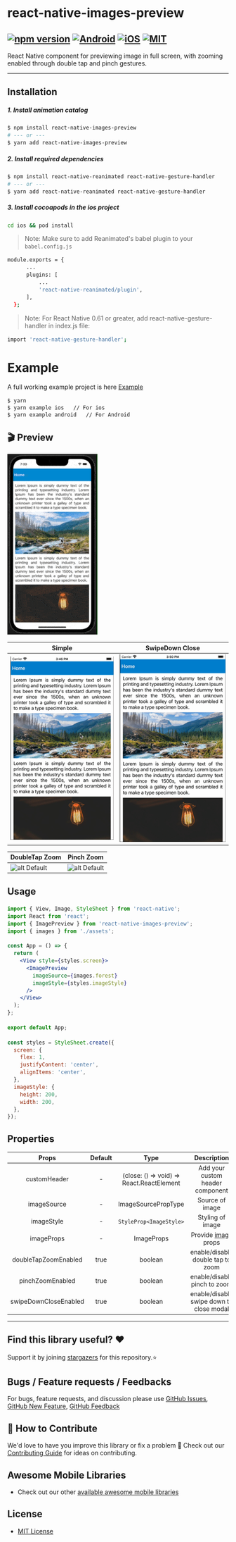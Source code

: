 # react-native-images-preview

## [![npm version](https://img.shields.io/badge/npm%20package-0.0.1-orange)](https://www.npmjs.org/package/react-native-images-preview) [![Android](https://img.shields.io/badge/Platform-Android-green?logo=android)](https://www.android.com) [![iOS](https://img.shields.io/badge/Platform-iOS-green?logo=apple)](https://developer.apple.com/ios) [![MIT](https://img.shields.io/badge/License-MIT-green)](https://opensource.org/licenses/MIT)

React Native component for previewing image in full screen, with zooming enabled through double tap and pinch gestures.

---

## Installation

##### 1. Install animation catalog

```bash
$ npm install react-native-images-preview
# --- or ---
$ yarn add react-native-images-preview
```

##### 2. Install required dependencies

```bash
$ npm install react-native-reanimated react-native-gesture-handler
# --- or ---
$ yarn add react-native-reanimated react-native-gesture-handler
```

##### 3. Install cocoapods in the ios project

```bash
cd ios && pod install
```

> Note: Make sure to add Reanimated's babel plugin to your `babel.config.js`

```sh
module.exports = {
      ...
      plugins: [
          ...
          'react-native-reanimated/plugin',
      ],
  };
```

> Note: For React Native 0.61 or greater, add react-native-gesture-handler in index.js file:

```sh
import 'react-native-gesture-handler';
```

# Example

A full working example project is here [Example](./example/src/App.tsx)

```
$ yarn
$ yarn example ios   // For ios
$ yarn example android   // For Android
```

## 🎬 Preview

![alt Default](./assets/default.gif)

| Simple         | SwipeDown Close |
|----------------|-----------------|
|![alt Default](./assets/simple.gif)|![alt Default](./assets/swipeDownClose.gif)|

| DoubleTap Zoom | Pinch Zoom      |
|----------------|-----------------|
|![alt Default](./assets/doubleTap.gif)|![alt Default](./assets/pinchZoom.gif)|

## Usage

```jsx
import { View, Image, StyleSheet } from 'react-native';
import React from 'react';
import { ImagePreview } from 'react-native-images-preview';
import { images } from './assets';

const App = () => {
  return (
    <View style={styles.screen}>
      <ImagePreview
        imageSource={images.forest}
        imageStyle={styles.imageStyle}
      />
    </View>
  );
};

export default App;

const styles = StyleSheet.create({
  screen: {
    flex: 1,
    justifyContent: 'center',
    alignItems: 'center',
  },
  imageStyle: {
    height: 200,
    width: 200,
  },
});
```

## Properties

|    Props     | Default |                   Type                    |                                Description                                 |
| :----------: | :-----: | :---------------------------------------: | :------------------------------------------------------------------------: |
| customHeader |    -    | (close: () => void) => React.ReactElement |                      Add your custom header component                      |
| imageSource  |    -    |            ImageSourcePropType            |                              Source of image                               |
|  imageStyle  |    -    |           `StyleProp<ImageStyle>`           |                              Styling of image                              |
|  imageProps  |    -    |                ImageProps                 | Provide <a href="https://reactnative.dev/docs/image#props">image</a> props |
| doubleTapZoomEnabled |    true    | boolean |                      enable/disable double tap to zoom                     |
| pinchZoomEnabled |    true    | boolean |                      enable/disable pinch to zoom                     |
| swipeDownCloseEnabled |    true    | boolean |                      enable/disable swipe down to close modal                     |


---

## Find this library useful? ❤️

Support it by joining [stargazers](https://github.com/SimformSolutionsPvtLtd/react-native-images-preview/stargazers) for this repository.⭐

## Bugs / Feature requests / Feedbacks

For bugs, feature requests, and discussion please use [GitHub Issues](https://github.com/SimformSolutionsPvtLtd/react-native-images-preview/issues/new?labels=bug&late=BUG_REPORT.md&title=%5BBUG%5D%3A), [GitHub New Feature](https://github.com/SimformSolutionsPvtLtd/react-native-images-preview/issues/new?labels=enhancement&late=FEATURE_REQUEST.md&title=%5BFEATURE%5D%3A), [GitHub Feedback](https://github.com/SimformSolutionsPvtLtd/react-native-images-preview/issues/new?labels=enhancement&late=FEATURE_REQUEST.md&title=%5BFEEDBACK%5D%3A)

## 🤝 How to Contribute

We'd love to have you improve this library or fix a problem 💪
Check out our [Contributing Guide](CONTRIBUTING.md) for ideas on contributing.

## Awesome Mobile Libraries

- Check out our other [available awesome mobile libraries](https://github.com/SimformSolutionsPvtLtd/Awesome-Mobile-Libraries)

## License

- [MIT License](./LICENSE)
